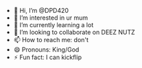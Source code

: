 - 👋 Hi, I’m @DPD420
- 👀 I’m interested in ur mum
- 🌱 I’m currently learning a lot
- 💞️ I’m looking to collaborate on DEEZ NUTZ
- 📫 How to reach me: don't
- 😄 Pronouns: King/God
- ⚡ Fun fact: I can kickflip
<!------>
